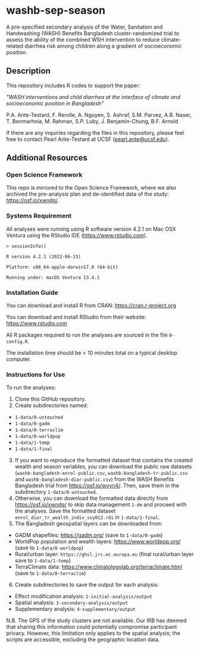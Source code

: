 # washb-sep-season

A pre-specified secondary analysis of the Water, Sanitation and Handwashing (WASH) Benefits Bangladesh cluster-randomized trial to assess the ability of the combined WSH intervention to reduce climate-related diarrhea risk among children along a gradient of socioeconomic position.

## Description

This repository includes R codes to support the paper: 

_"WASH interventions and child diarrhea at the interface of climate and socioeconomic position in Bangladesh"_

P.A. Ante-Testard, F. Rerolle, A. Nguyen, S. Ashraf, S.M. Parvez, A.B. Naser, T. Benmarhnia, M. Rahman, S.P. Luby, J. Benjamin-Chung, B.F. Arnold

If there are any inquiries regarding the files in this repository, please feel free to contact Pearl Ante-Testard at UCSF (pearl.ante@ucsf.edu).

## Additional Resources

### Open Science Framework

This repo is mirrored to the Open Science Framework, where we also archived the pre-analysis plan and de-identified data of the study:  https://osf.io/xwndg/.

### Systems Requirement

All analyses were running using R software version 4.2.1 on Mac OSX Ventura using the RStudio IDE (https://www.rstudio.com). 

`> sessionInfo()`

`R version 4.2.1 (2022-06-23)`

`Platform: x86_64-apple-darwin17.0 (64-bit)`

`Running under: macOS Ventura 13.4.1`

### Installation Guide

You can download and install R from CRAN: https://cran.r-project.org

You can download and install RStudio from their website: https://www.rstudio.com

All R packages required to run the analyses are sourced in the file `0-config.R`.

The installation time should be < 10 minutes total on a typical desktop computer.

### Instructions for Use

To run the analyses:
1. Clone this GitHub repository.
2. Create subdirectories named: 
- `1-data/0-untouched`
- `1-data/0-gadm`
- `1-data/0-terraclim`
- `1-data/0-worldpop`
- `1-data/1-temp`
- `1-data/1-final`
3. If you want to reproduce the formatted dataset that contains the created wealth and season variables, you can download the public raw datasets (`washb-bangladesh-enrol-public.csv`, `washb-bangladesh-tr-public.csv` and `washb-bangladesh-diar-public.csv`) from the WASH Benefits Bangladesh trial from https://osf.io/wvyn4/. Then, save them in the subdirectory `1-data/0-untouched`. 
4. Otherwise, you can download the formatted data directly from https://osf.io/xwndg/ to skip data management `1-dm` and proceed with the analyses. Save the formatted dataset `enrol_diar_tr_wealth_indiv_svy012.rds` in `1-data/1-final`.
4. The Bangladesh geospatial layers can be downloaded from:
- GADM shapefiles: https://gadm.org/ (save to `1-data/0-gadm`)
- WorldPop population and wealth layers: https://www.worldpop.org/ (save to `1-data/0-worldpop`)
- Rural/urban layer: `https://ghsl.jrc.ec.europa.eu` (final rural/urban layer save to `1-data/1-temp`)
- TerraClimate data: https://www.climatologylab.org/terraclimate.html (save to `1-data/0-terraclim`)
6. Create subdirectories to save the output for each analysis: 
- Effect modification analysis: `2-initial-analysis/output`
- Spatial analysis: `3-secondary-analysis/output`
- Supplementary analysis: `4-supplementary/output`

N.B. The GPS of the study clusters are not available. Our IRB has deemed that sharing this information could potentially compromise participant privacy. However, this limitation only applies to the spatial analysis; the scripts are accessible, excluding the geographic location data. 





